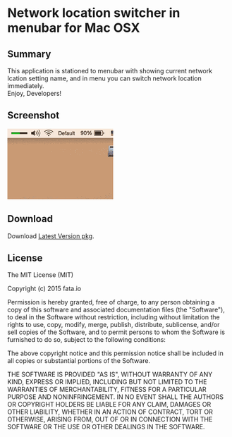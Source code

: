 # Network location switcher in menubar for Mac OSX

## Summary

This application is stationed to menubar with showing current network lcation setting name, and in menu you can switch network location immediately.  
Enjoy, Developers!  

## Screenshot

![animation](/res/screenshot.gif?raw=true)

## Download

Download [Latest Version pkg](dist/netloc.pkg?raw=true).

## License

The MIT License (MIT)

Copyright (c) 2015 fata.io

Permission is hereby granted, free of charge, to any person obtaining a copy
of this software and associated documentation files (the "Software"), to deal
in the Software without restriction, including without limitation the rights
to use, copy, modify, merge, publish, distribute, sublicense, and/or sell
copies of the Software, and to permit persons to whom the Software is
furnished to do so, subject to the following conditions:

The above copyright notice and this permission notice shall be included in
all copies or substantial portions of the Software.

THE SOFTWARE IS PROVIDED "AS IS", WITHOUT WARRANTY OF ANY KIND, EXPRESS OR
IMPLIED, INCLUDING BUT NOT LIMITED TO THE WARRANTIES OF MERCHANTABILITY,
FITNESS FOR A PARTICULAR PURPOSE AND NONINFRINGEMENT. IN NO EVENT SHALL THE
AUTHORS OR COPYRIGHT HOLDERS BE LIABLE FOR ANY CLAIM, DAMAGES OR OTHER
LIABILITY, WHETHER IN AN ACTION OF CONTRACT, TORT OR OTHERWISE, ARISING FROM,
OUT OF OR IN CONNECTION WITH THE SOFTWARE OR THE USE OR OTHER DEALINGS IN
THE SOFTWARE.
